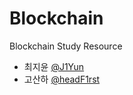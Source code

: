 # Blockchain
Blockchain Study Resource

- 최지윤 [@J1Yun](https://github.com/J1Yun)
- 고산하 [@headF1rst](https://github.com/headF1rst)
